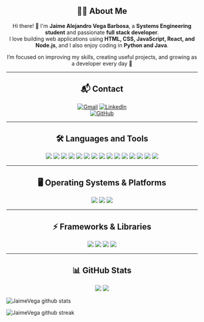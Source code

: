 <div align="center">
  
## 👨‍💻 About Me
Hi there! 👋 I'm **Jaime Alejandro Vega Barbosa**, a **Systems Engineering student** and passionate **full stack developer**.  
I love building web applications using **HTML, CSS, JavaScript, React, and Node.js**, and I also enjoy coding in **Python and Java**.  

I’m focused on improving my skills, creating useful projects, and growing as a developer every day 🚀  

-------------------

## 📬 Contact
<a href="mailto:jaime.ja203@gmail.com">![Gmail](https://img.shields.io/badge/Email-D14836?style=for-the-badge&logo=gmail&logoColor=white)</a> 
<a href="https://www.linkedin.com/in/jaime-alejandro-vega-barbosa-9220b2302/">![LinkedIn](https://img.shields.io/badge/LinkedIn-%230077B5.svg?style=for-the-badge&logo=linkedin&logoColor=white)</a>  
<a href="https://github.com/jaime-vega">![GitHub](https://img.shields.io/badge/GitHub-181717?style=for-the-badge&logo=github&logoColor=white)</a>

-------------------

## 🛠️ Languages and Tools  

<p align="center">
  <img src="https://img.shields.io/badge/python-%2314354C.svg?style=for-the-badge&logo=python&logoColor=white"/>
  <img src="https://img.shields.io/badge/java-%23ED8B00.svg?style=for-the-badge&logo=openjdk&logoColor=white"/>
  <img src="https://img.shields.io/badge/kotlin-%237F52FF.svg?style=for-the-badge&logo=kotlin&logoColor=white"/>
  <img src="https://img.shields.io/badge/javascript-%23323330.svg?style=for-the-badge&logo=javascript&logoColor=%23F7DF1E"/>
  <img src="https://img.shields.io/badge/node.js-%2343853D.svg?style=for-the-badge&logo=node.js&logoColor=white"/>
  <img src="https://img.shields.io/badge/express.js-%23404d59.svg?style=for-the-badge&logo=express&logoColor=%2361DAFB"/>
  <img src="https://img.shields.io/badge/react-%2320232a.svg?style=for-the-badge&logo=react&logoColor=%2361DAFB"/>
  <img src="https://img.shields.io/badge/html5-%23E34F26.svg?style=for-the-badge&logo=html5&logoColor=white"/>
  <img src="https://img.shields.io/badge/css3-%231572B6.svg?style=for-the-badge&logo=css3&logoColor=white"/>
  <img src="https://img.shields.io/badge/mongodb-%234ea94b.svg?style=for-the-badge&logo=mongodb&logoColor=white"/>
  <img src="https://img.shields.io/badge/mysql-%2300f.svg?style=for-the-badge&logo=mysql&logoColor=white"/>
  <img src="https://img.shields.io/badge/git-%23F05033.svg?style=for-the-badge&logo=git&logoColor=white"/>
  <img src="https://img.shields.io/badge/github-%23121011.svg?style=for-the-badge&logo=github&logoColor=white"/>
  <img src="https://img.shields.io/badge/VisualStudioCode-0078d7.svg?style=for-the-badge&logo=visual-studio-code&logoColor=white"/>
  <img src="https://img.shields.io/badge/ubuntu-E95420?style=for-the-badge&logo=ubuntu&logoColor=white"/>
</p>

-------------------

## 🖥️ Operating Systems & Platforms
<p align="center">
  <img src="https://img.shields.io/badge/Linux-FCC624?style=for-the-badge&logo=linux&logoColor=black"/>
  <img src="https://img.shields.io/badge/Windows-0078D6?style=for-the-badge&logo=windows&logoColor=white"/>
  <img src="https://img.shields.io/badge/Android-3DDC84?style=for-the-badge&logo=android&logoColor=white"/>
</p>

-------------------

## ⚡ Frameworks & Libraries
<p align="center">
  <img src="https://img.shields.io/badge/Bootstrap-7952B3?style=for-the-badge&logo=bootstrap&logoColor=white"/>
  <img src="https://img.shields.io/badge/Next.js-000000?style=for-the-badge&logo=next.js&logoColor=white"/>
  <img src="https://img.shields.io/badge/Django-092E20?style=for-the-badge&logo=django&logoColor=white"/>
  <img src="https://img.shields.io/badge/AWS-232F3E?style=for-the-badge&logo=amazon-aws&logoColor=white"/>
</p>


-------------------

## 📊 GitHub Stats
<p align="center">
  <img src="https://github-readme-stats.vercel.app/api?username=JaimeMrF&show_icons=true&theme=radical"/>
  <img src="https://github-readme-stats.vercel.app/api/top-langs/?username=JaimeMrF&layout=compact&theme=radical"/>
</p>

</div>

  
![JaimeVega github stats](https://github-readme-stats.vercel.app/api?username=JaimeMrF&show_icons=true&theme=radical&count_private=true&include_all_commits=true)

![JaimeVega github streak](https://github-readme-streak-stats.herokuapp.com/?user=JaimeMrF&theme=radical&include_all_commits=true&count_private=true)

</div>

